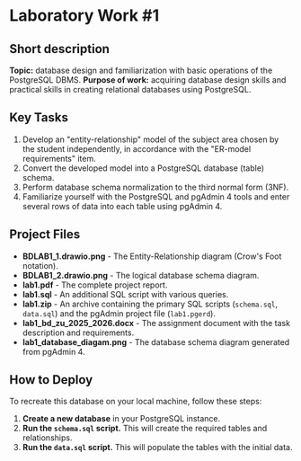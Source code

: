 # Laboratory Work #1

## Short description
 **Topic:** database design and familiarization with basic operations of the PostgreSQL DBMS.
 **Purpose of work:** acquiring database design skills and practical skills in creating relational databases using PostgreSQL.

## Key Tasks
   1. Develop an "entity-relationship" model of the subject area chosen by the student independently, in accordance with the "ER-model requirements" item.
   2. Convert the developed model into a PostgreSQL database (table) schema.
   3. Perform database schema normalization to the third normal form (3NF).
   4. Familiarize yourself with the PostgreSQL and pgAdmin 4 tools and enter several rows of data into each table using pgAdmin 4.

## Project Files
-   **BDLAB1_1.drawio.png** - The Entity-Relationship diagram (Crow's Foot notation).
-   **BDLAB1_2.drawio.png** - The logical database schema diagram.
-   **lab1.pdf** - The complete project report.
-   **lab1.sql** - An additional SQL script with various queries.
-   **lab1.zip** - An archive containing the primary SQL scripts (`schema.sql`, `data.sql`) and the pgAdmin project file (`lab1.pgerd`).
-   **lab1_bd_zu_2025_2026.docx** - The assignment document with the task description and requirements.
-   **lab1_database_diagam.png** - The database schema diagram generated from pgAdmin 4.

## How to Deploy
To recreate this database on your local machine, follow these steps:
1.  **Create a new database** in your PostgreSQL instance.
2.  **Run the `schema.sql` script.** This will create the required tables and relationships.
3.  **Run the `data.sql` script.** This will populate the tables with the initial data.
